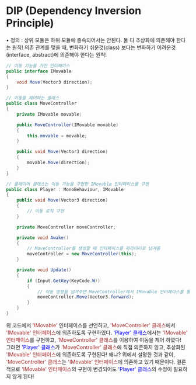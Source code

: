 # DIP (Dependency Inversion Principle)

• 정의 : 상위 모듈은 하위 모듈에 종속되어서는 안된다. 둘 다 추상화에 의존해야 한다는 원칙!
의존 관계를 맺을 때, 변화하기 쉬운것(class) 보다는 변화하기 어려운것(interface, abstract)에 의존해야 한다는 원칙!

```cs
// 이동 기능을 가진 인터페이스
public interface IMovable
{
    void Move(Vector3 direction);
}

// 이동을 제어하는 클래스
public class MoveController
{
    private IMovable movable;

    public MoveController(IMovable movable)
    {
        this.movable = movable;
    }

    public void Move(Vector3 direction)
    {
        movable.Move(direction);
    }
}

// 플레이어 클래스는 이동 기능을 구현한 IMovable 인터페이스를 구현
public class Player : MonoBehaviour, IMovable
{
    public void Move(Vector3 direction)
    {
        // 이동 로직 구현
    }

    private MoveController moveController;

    private void Awake()
    {
        // MoveController를 생성할 때 인터페이스를 파라미터로 넘겨줌
        moveController = new MoveController(this);
    }

    private void Update()
    {
        if (Input.GetKey(KeyCode.W))
        {
            // 이동 방향을 넘겨주면 MoveController에서 IMovable 인터페이스를 통해 이동 로직 호출
            moveController.Move(Vector3.forward);
        }
    }
}
```

위 코드에서 <span style="color:brown">'IMovable'</span> 인터페이스를 선언하고, <span style="color:brown">'MoveController' 클래스</span>에서 <span style="color:brown">'IMovable' 인터페이스</span>에 의존하도록 구현하였다. <span style="color:blue">'Player' 클래스</span>에서는 <span style="color:brown">'IMovable' 인터페이스</span>를 구현하고, <span style="color:brown">'MoveController' 클래스</span>를 이용하여 이동을 제어 하였다!<br>
그러면 <span style="color:blue">'Player' 클래스</span>가 <span style="color:brown">'MoveController' 클래스</span>에 직접 의존하지 않고, 추상화된 <span style="color:brown">'IMovable' 인터페이스</span>에 의존하도록 구현된다! 왜냐? 위에서 설명한 것과 같이, <span style="color:brown">'MoveController' 클래스</span>는 <span style="color:brown">'IMovable' 인터페이스</span>에 의존하고 있기 때문이다. 결론적으로 <span style="color:brown">'IMovable' 인터페이스</span>의 구현이 변경되어도 <span style="color:blue">'Player' 클래스</span>의 수정이 필요하지 않게 된다!
